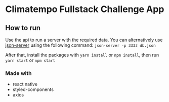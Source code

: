 # Climatempo Fullstack Challenge App

## How to run

Use the [api](../api) to run a server with the required data. You can alternatively use [json-server](https://github.com/typicode/json-server) using the following command: `json-server -p 3333 db.json`

After that, install the packages with `yarn install` or `npm install`, then run `yarn start` or `npm start`

### Made with

- react native
- styled-components
- axios
